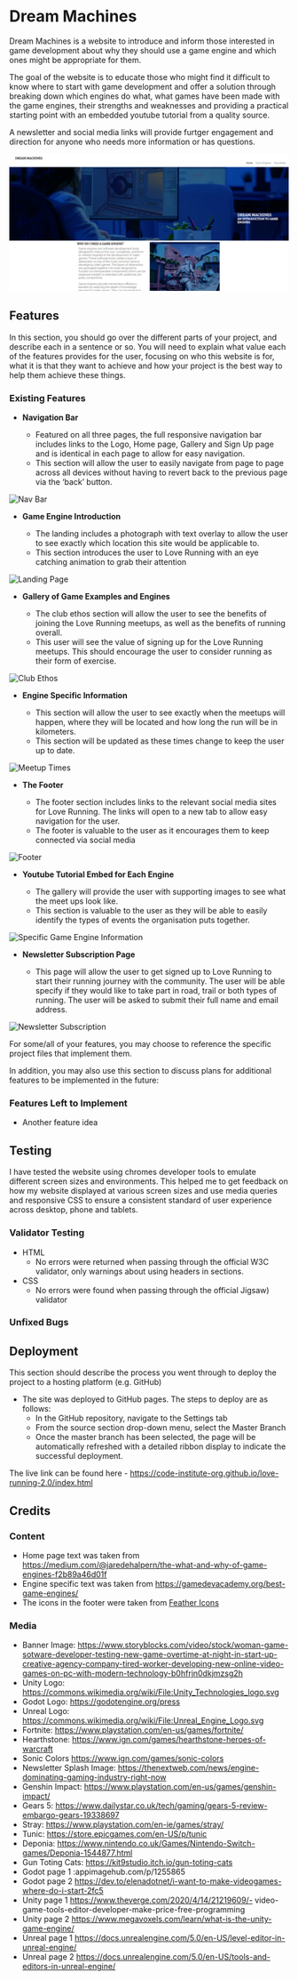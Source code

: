 # Dream Machines

Dream Machines is a website to introduce and inform those interested in game development about why they should use a game engine and which ones might be appropriate for them.

The goal of the website is to educate those who might find it difficult to know where to start with game development and offer a solution through breaking down which engines do what, what games have been made with the game engines, their strengths and weaknesses and providing a practical starting point with an embedded youtube tutorial from a quality source.

A newsletter and social media links will provide furtger engagement and direction for anyone who needs more information or has questions.

![Responsice Mockup](screenshots/screenshot-1.jpg)

## Features 

In this section, you should go over the different parts of your project, and describe each in a sentence or so. You will need to explain what value each of the features provides for the user, focusing on who this website is for, what it is that they want to achieve and how your project is the best way to help them achieve these things.

### Existing Features

- __Navigation Bar__

  - Featured on all three pages, the full responsive navigation bar includes links to the Logo, Home page, Gallery and Sign Up page and is identical in each page to allow for easy navigation.
  - This section will allow the user to easily navigate from page to page across all devices without having to revert back to the previous page via the ‘back’ button. 

![Nav Bar](https://github.com/lucyrush/readme-template/blob/master/media/love_running_nav.png)

- __Game Engine Introduction__

  - The landing includes a photograph with text overlay to allow the user to see exactly which location this site would be applicable to. 
  - This section introduces the user to Love Running with an eye catching animation to grab their attention

![Landing Page](https://github.com/lucyrush/readme-template/blob/master/media/love_running_landing.png)

- __Gallery of Game Examples and Engines__

  - The club ethos section will allow the user to see the benefits of joining the Love Running meetups, as well as the benefits of running overall. 
  - This user will see the value of signing up for the Love Running meetups. This should encourage the user to consider running as their form of exercise. 

![Club Ethos](https://github.com/lucyrush/readme-template/blob/master/media/love_running_ethos.png)

- __Engine Specific Information__

  - This section will allow the user to see exactly when the meetups will happen, where they will be located and how long the run will be in kilometers. 
  - This section will be updated as these times change to keep the user up to date. 

![Meetup Times](https://github.com/lucyrush/readme-template/blob/master/media/love_running_times.png)

- __The Footer__ 

  - The footer section includes links to the relevant social media sites for Love Running. The links will open to a new tab to allow easy navigation for the user. 
  - The footer is valuable to the user as it encourages them to keep connected via social media

![Footer](https://github.com/lucyrush/readme-template/blob/master/media/love_running_footer.png)

- __Youtube Tutorial Embed for Each Engine__

  - The gallery will provide the user with supporting images to see what the meet ups look like. 
  - This section is valuable to the user as they will be able to easily identify the types of events the organisation puts together. 

![Specific Game Engine Information](https://github.com/lucyrush/readme-template/blob/master/media/love_running_gallery.png)

- __Newsletter Subscription Page__

  - This page will allow the user to get signed up to Love Running to start their running journey with the community. The user will be able specify if they would like to take part in road, trail or both types of running. The user will be asked to submit their full name and email address. 

![Newsletter Subscription](https://github.com/lucyrush/readme-template/blob/master/media/love_running_signup.png)

For some/all of your features, you may choose to reference the specific project files that implement them.

In addition, you may also use this section to discuss plans for additional features to be implemented in the future:

### Features Left to Implement

- Another feature idea

## Testing 

I have tested the website using chromes developer tools to emulate different screen sizes and environments. This helped me to get feedback on how my website displayed at various screen sizes and use media queries and responsive CSS to ensure a consistent standard of user experience across desktop, phone and tablets.


### Validator Testing 

- HTML
  - No errors were returned when passing through the official W3C validator, only warnings about using headers in sections.
- CSS
  - No errors were found when passing through the official Jigsaw) validator

### Unfixed Bugs

 

## Deployment

This section should describe the process you went through to deploy the project to a hosting platform (e.g. GitHub) 

- The site was deployed to GitHub pages. The steps to deploy are as follows: 
  - In the GitHub repository, navigate to the Settings tab 
  - From the source section drop-down menu, select the Master Branch
  - Once the master branch has been selected, the page will be automatically refreshed with a detailed ribbon display to indicate the successful deployment. 

The live link can be found here - https://code-institute-org.github.io/love-running-2.0/index.html 


## Credits 

### Content 

- Home page text was taken from https://medium.com/@jaredehalpern/the-what-and-why-of-game-engines-f2b89a46d01f
- Engine specific text was taken from https://gamedevacademy.org/best-game-engines/
- The icons in the footer were taken from [Feather Icons](https://feathericons.com/ )

### Media

- Banner Image: https://www.storyblocks.com/video/stock/woman-game-sotware-developer-testing-new-game-overtime-at-night-in-start-up-creative-agency-company-tired-worker-developing-new-online-video-games-on-pc-with-modern-technology-b0hfrjn0dkjmzsg2h
- Unity Logo: https://commons.wikimedia.org/wiki/File:Unity_Technologies_logo.svg
- Godot Logo: https://godotengine.org/press
- Unreal Logo: https://commons.wikimedia.org/wiki/File:Unreal_Engine_Logo.svg
- Fortnite: https://www.playstation.com/en-us/games/fortnite/
- Hearthstone: https://www.ign.com/games/hearthstone-heroes-of-warcraft
- Sonic Colors https://www.ign.com/games/sonic-colors
- Newsletter Splash Image: https://thenextweb.com/news/engine-dominating-gaming-industry-right-now
- Genshin Impact: https://www.playstation.com/en-us/games/genshin-impact/
- Gears 5: https://www.dailystar.co.uk/tech/gaming/gears-5-review-embargo-gears-19338697
- Stray: https://www.playstation.com/en-ie/games/stray/
- Tunic: https://store.epicgames.com/en-US/p/tunic
- Deponia:  https://www.nintendo.co.uk/Games/Nintendo-Switch-games/Deponia-1544877.html
- Gun Toting Cats: https://kit9studio.itch.io/gun-toting-cats
- Godot page 1 :appimagehub.com/p/1255865
- Godot page 2 https://dev.to/elenadotnet/i-want-to-make-videogames-where-do-i-start-2fc5
- Unity page 1 https://www.theverge.com/2020/4/14/21219609/- video-game-tools-editor-developer-make-price-free-programming
- Unity page 2 https://www.megavoxels.com/learn/what-is-the-unity-game-engine/
- Unreal page 1 https://docs.unrealengine.com/5.0/en-US/level-editor-in-unreal-engine/
- Unreal page 2 https://docs.unrealengine.com/5.0/en-US/tools-and-editors-in-unreal-engine/

